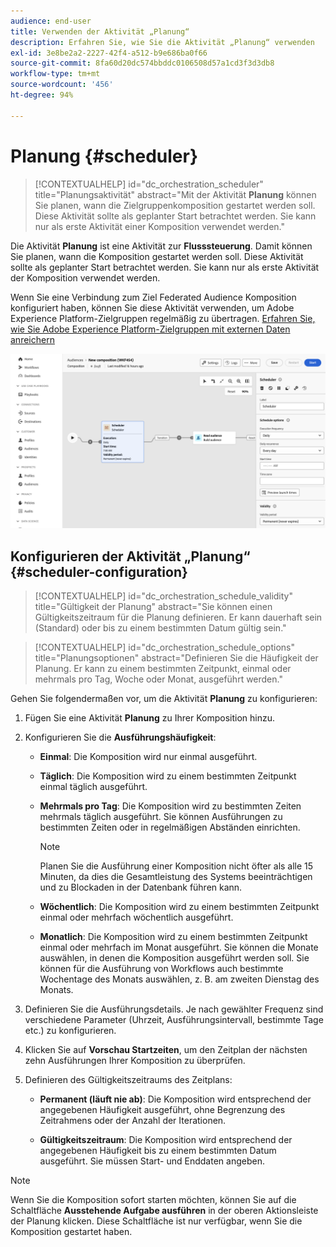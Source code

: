 ```yaml
---
audience: end-user
title: Verwenden der Aktivität „Planung“
description: Erfahren Sie, wie Sie die Aktivität „Planung“ verwenden
exl-id: 3e8be2a2-2227-42f4-a512-b9e686ba0f66
source-git-commit: 8fa60d20dc574bbddc0106508d57a1cd3f3d3db8
workflow-type: tm+mt
source-wordcount: '456'
ht-degree: 94%

---
```


# Planung {#scheduler}

>[!CONTEXTUALHELP]
>id="dc_orchestration_scheduler"
>title="Planungsaktivität"
>abstract="Mit der Aktivität **Planung** können Sie planen, wann die Zielgruppenkomposition gestartet werden soll. Diese Aktivität sollte als geplanter Start betrachtet werden. Sie kann nur als erste Aktivität einer Komposition verwendet werden."

Die Aktivität **Planung** ist eine Aktivität zur **Flusssteuerung**. Damit können Sie planen, wann die Komposition gestartet werden soll. Diese Aktivität sollte als geplanter Start betrachtet werden. Sie kann nur als erste Aktivität der Komposition verwendet werden.

Wenn Sie eine Verbindung zum Ziel Federated Audience Komposition konfiguriert haben, können Sie diese Aktivität verwenden, um Adobe Experience Platform-Zielgruppen regelmäßig zu übertragen. [Erfahren Sie, wie Sie Adobe Experience Platform-Zielgruppen mit externen Daten anreichern](../../connections/destinations.md)

![](../assets/scheduler.png)

## Konfigurieren der Aktivität „Planung“ {#scheduler-configuration}

>[!CONTEXTUALHELP]
>id="dc_orchestration_schedule_validity"
>title="Gültigkeit der Planung"
>abstract="Sie können einen Gültigkeitszeitraum für die Planung definieren. Er kann dauerhaft sein (Standard) oder bis zu einem bestimmten Datum gültig sein."

>[!CONTEXTUALHELP]
>id="dc_orchestration_schedule_options"
>title="Planungsoptionen"
>abstract="Definieren Sie die Häufigkeit der Planung. Er kann zu einem bestimmten Zeitpunkt, einmal oder mehrmals pro Tag, Woche oder Monat, ausgeführt werden."

Gehen Sie folgendermaßen vor, um die Aktivität **Planung** zu konfigurieren:

1. Fügen Sie eine Aktivität **Planung** zu Ihrer Komposition hinzu.

1. Konfigurieren Sie die **Ausführungshäufigkeit**:

   * **Einmal**: Die Komposition wird nur einmal ausgeführt.
   * **Täglich**: Die Komposition wird zu einem bestimmten Zeitpunkt einmal täglich ausgeführt.
   * **Mehrmals pro Tag**: Die Komposition wird zu bestimmten Zeiten mehrmals täglich ausgeführt. Sie können Ausführungen zu bestimmten Zeiten oder in regelmäßigen Abständen einrichten.

     >[!NOTE]
     >
     >Planen Sie die Ausführung einer Komposition nicht öfter als alle 15 Minuten, da dies die Gesamtleistung des Systems beeinträchtigen und zu Blockaden in der Datenbank führen kann.

   * **Wöchentlich**: Die Komposition wird zu einem bestimmten Zeitpunkt einmal oder mehrfach wöchentlich ausgeführt.
   * **Monatlich**: Die Komposition wird zu einem bestimmten Zeitpunkt einmal oder mehrfach im Monat ausgeführt. Sie können die Monate auswählen, in denen die Komposition ausgeführt werden soll. Sie können für die Ausführung von Workflows auch bestimmte Wochentage des Monats auswählen, z. B. am zweiten Dienstag des Monats.

1. Definieren Sie die Ausführungsdetails. Je nach gewählter Frequenz sind verschiedene Parameter (Uhrzeit, Ausführungsintervall, bestimmte Tage etc.) zu konfigurieren.

1. Klicken Sie auf **Vorschau Startzeiten**, um den Zeitplan der nächsten zehn Ausführungen Ihrer Komposition zu überprüfen.

1. Definieren des Gültigkeitszeitraums des Zeitplans:

   * **Permanent (läuft nie ab)**: Die Komposition wird entsprechend der angegebenen Häufigkeit ausgeführt, ohne Begrenzung des Zeitrahmens oder der Anzahl der Iterationen.

   * **Gültigkeitszeitraum**: Die Komposition wird entsprechend der angegebenen Häufigkeit bis zu einem bestimmten Datum ausgeführt. Sie müssen Start- und Enddaten angeben.

>[!NOTE]
>
>Wenn Sie die Komposition sofort starten möchten, können Sie auf die Schaltfläche **Ausstehende Aufgabe ausführen** in der oberen Aktionsleiste der Planung klicken. Diese Schaltfläche ist nur verfügbar, wenn Sie die Komposition gestartet haben.

<!--## Example{#scheduler-example}

In the following example, the activity is configured so that the composition runs several times a day at 9 and 12 AM, every day of the week from October 1st, 2023 to January 1st, 2024.-->
